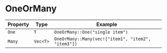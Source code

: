 # OneOrMany

| Property | Type | Example |
|----------|------|---------|
| `One` | `T` | `OneOrMany::One("single item")` |
| `Many` | `Vec<T>` | `OneOrMany::Many(vec!["item1", "item2", "item3"])` |